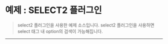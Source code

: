 # 예제 : SELECT2 플러그인
>select2 플러그인을 사용한 예제 소스입니다.
select2 플러그인을 사용하면 select 태그 내 option의 검색이 가능해집니다.
-----
